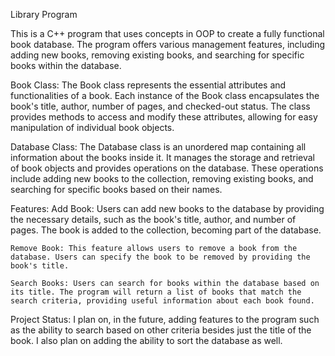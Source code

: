 Library Program

This is a C++ program that uses concepts in OOP to create a fully functional book database. The program offers various management features, including adding new books, removing existing books, and searching for specific books within the database.

Book Class:
The Book class represents the essential attributes and functionalities of a book. Each instance of the Book class encapsulates the book's title, author, number of pages, and checked-out status. The class provides methods to access and modify these attributes, allowing for easy manipulation of individual book objects.

Database Class:
The Database class is an unordered map containing all information about the books inside it. It manages the storage and retrieval of book objects and provides operations on the database. These operations include adding new books to the collection, removing existing books, and searching for specific books based on their names.

Features:
    Add Book: Users can add new books to the database by providing the necessary details, such as the book's title, author, and number of pages. The book is added to the collection, becoming part of the database.

    Remove Book: This feature allows users to remove a book from the database. Users can specify the book to be removed by providing the book's title.

    Search Books: Users can search for books within the database based on its title. The program will return a list of books that match the search criteria, providing useful information about each book found.

Project Status:
I plan on, in the future, adding features to the program such as the ability to search based on other criteria besides just the title of the book. I also plan on adding the ability to sort the database as well.
